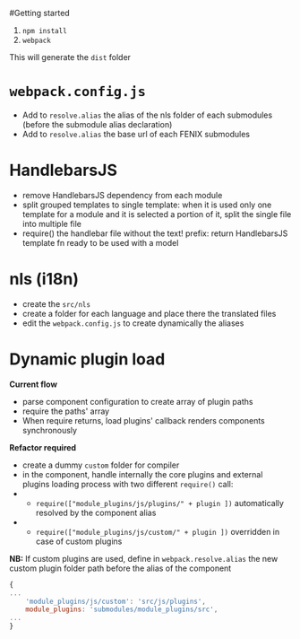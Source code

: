 #Getting started

1. `npm install`
2. `webpack`

This will generate the `dist` folder

# `webpack.config.js`

+ Add to `resolve.alias` the alias of the nls folder of each submodules (before the submodule alias declaration)
+ Add to `resolve.alias` the base url of each FENIX submodules

# HandlebarsJS

+ remove HandlebarsJS dependency from each module
+ split grouped templates to single template: when it is used only one template for a module and it is selected a portion of it, split the single file into multiple file
+ require() the handlebar file without the text! prefix: return HandlebarsJS template fn ready to be used with a model

# nls (i18n)

+ create the `src/nls`
+ create a folder for each language and place there the translated files
+ edit the `webpack.config.js` to create dynamically the aliases

# Dynamic plugin load

**Current flow**

+ parse component configuration to create array of plugin paths
+ require the paths' array 
+ When require returns, load plugins' callback renders components synchronously

**Refactor required**

+ create a dummy `custom` folder for compiler
+ in the component, handle internally the core plugins and external plugins loading process with two different `require()` call:
+ + `require(["module_plugins/js/plugins/" + plugin ])` automatically resolved by the component alias
+ + `require(["module_plugins/js/custom/" + plugin ])` overridden in case of custom plugins

**NB:** If custom plugins are used, define in `webpack.resolve.alias` the new custom plugin folder path before the alias of the component
```javascript
{
...
    'module_plugins/js/custom': 'src/js/plugins',
    module_plugins: 'submodules/module_plugins/src',
...
}
```
